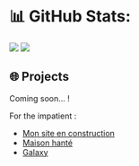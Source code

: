 # 📊 GitHub Stats:

<img src="https://github-readme-stats.vercel.app/api/top-langs/?username=Frozway&theme=github_dark&hide_border=true&include_all_commits=true&count_private=false&layout=compact">
<img src="https://github-readme-streak-stats.herokuapp.com/?user=Frozway&theme=github_dark&hide_border=true">

## 🌐 Projects

Coming soon... !

For the impatient :

 - <a href="https://thibaut-lefrancois.com">Mon site en construction</a>
 - <a href="https://haunted-house-thibaut.vercel.app/">Maison hanté</a>
 - <a href="https://haunted-house-thibaut-3ldomzdcs-frozways-projects.vercel.app/">Galaxy</a>
 
 

